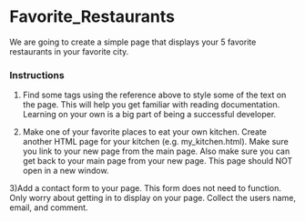 # Favorite_Restaurants
We are going to create a simple page that displays your 5 favorite restaurants in your favorite city.

### Instructions

1) Find some tags using the reference above to style some of the text on the page. This will help you get familiar with reading documentation. Learning on your own is a big part of being a successful developer.

2) Make one of your favorite places to eat your own kitchen. Create another HTML page for your kitchen (e.g. my_kitchen.html). Make sure you link to your new page from the main page. Also make sure you can get back to your main page from your new page. This page should NOT open in a new window.

3)Add a contact form to your page. This form does not need to function. Only worry about getting in to display on your page. Collect the users name, email, and comment.
